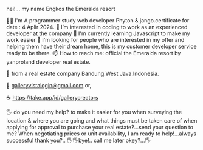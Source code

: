 hei!... my name Engkos the Emeralda resort



  👩‍💻 I'm A programmer study web developer Phyton & jango.certificate for date : 4 Aplir 2024.
  👀 I’m interested in coding to work as an experienced developer at the company
  🌱 I'm currently learning Javascript to make my work easier
  🎯  I'm looking for people who are interested in my offer and helping them have their dream home, this is my customer developer service ready to be there.
  📫 How to reach me: official the Emeralda resort by yanproland developer real estate.

  🥂 from a real estate company Bandung.West Java.Indonesia.
  
   📝 galleryvistalogin@gmail.com or,
   
   ☕ https://take.app/id/gallerycreators
     
🖐️ do you need my help? to make it easier for you when surveying the location & where you are going and what things must be taken care of when applying for approval to purchase your real estate?...send your question to me? When negotiating prices or unit availability, I am ready to help!...always successful thank you?.. 🖐️🖐️bye!.. call me later okey?...🖐️